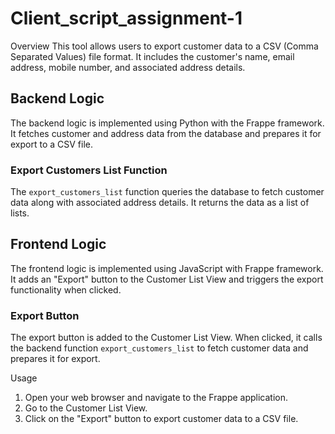 # Client_script_assignment-1

Overview
This tool allows users to export customer data to a CSV (Comma Separated Values) file format. It includes the customer's name, email address, mobile number, and associated address details.

## Backend Logic
The backend logic is implemented using Python with the Frappe framework. It fetches customer and address data from the database and prepares it for export to a CSV file.

### Export Customers List Function
The `export_customers_list` function queries the database to fetch customer data along with associated address details. It returns the data as a list of lists.

## Frontend Logic
The frontend logic is implemented using JavaScript with Frappe framework. It adds an "Export" button to the Customer List View and triggers the export functionality when clicked.

### Export Button
The export button is added to the Customer List View. When clicked, it calls the backend function `export_customers_list` to fetch customer data and prepares it for export.


Usage
1. Open your web browser and navigate to the Frappe application.
2. Go to the Customer List View.
3. Click on the "Export" button to export customer data to a CSV file.



